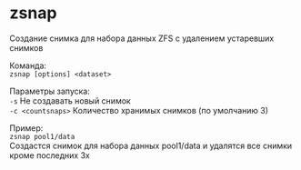 # zsnap
Создание снимка для набора данных ZFS с удалением устаревших снимков

Команда:  
`zsnap [options] <dataset>`  

Параметры запуска:  
`-s` Не создавать новый снимок  
`-c <countsnaps>` Количество хранимых снимков (по умолчанию 3)  
  
Пример:  
`zsnap pool1/data`  
Создастся снимок для набора данных pool1/data и удалятся все снимки кроме последних 3х  
